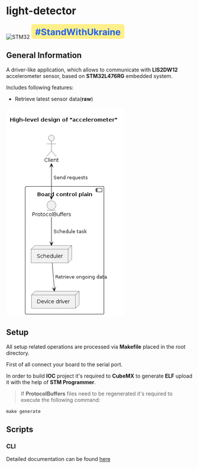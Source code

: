 # light-detector

![STM32](https://img.shields.io/badge/stm32-blue)
[![StandWithUkraine](https://raw.githubusercontent.com/vshymanskyy/StandWithUkraine/main/badges/StandWithUkraine.svg)](https://github.com/vshymanskyy/StandWithUkraine/blob/main/docs/README.md)

## General Information

A driver-like application, which allows to communicate with **LIS2DW12** accelerometer sensor, based on **STM32L476RG** embedded system.

Includes following features:
* Retrieve latest sensor data(**raw**)

![](./Docs/Examples/high-level-design.png)

## Setup

All setup related operations are processed via **Makefile** placed in the root directory.

First of all connect your board to the serial port.

In order to build **IOC** project it's required to **CubeMX** to generate **ELF** upload it with the help of
**STM Programmer**.

> If **ProtocolBuffers** files need to be regenerated it's required to execute the following command:
```shell
make generate
```

## Scripts

### CLI

Detailed documentation can be found [here](./Scripts/cli/README.md)
